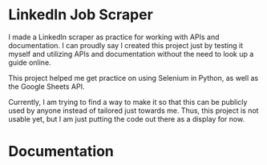 # LinkedIn Job Scraper
I made a LinkedIn scraper as practice for working with APIs and documentation. I can proudly say I created this project just by testing it myself and utilizing APIs and documentation without the need to look up a guide online.

This project helped me get practice on using Selenium in Python, as well as the Google Sheets API.

Currently, I am trying to find a way to make it so that this can be publicly used by anyone instead of tailored just towards me. Thus, this project is not usable yet, but I am just putting the code out there as a display for now.
#
# Documentation
